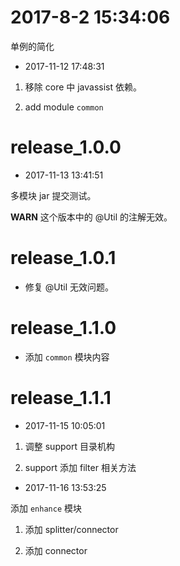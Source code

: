 # 2017-8-2 15:34:06

单例的简化


- 2017-11-12 17:48:31

1. 移除 core 中 javassist 依赖。

2. add module `common`


# release_1.0.0

- 2017-11-13 13:41:51

多模块 jar 提交测试。

**WARN** 这个版本中的 @Util 的注解无效。

# release_1.0.1

- 修复 @Util 无效问题。


# release_1.1.0

- 添加 `common` 模块内容


# release_1.1.1

- 2017-11-15 10:05:01

1. 调整 support 目录机构

2. support 添加 filter 相关方法

- 2017-11-16 13:53:25

添加 `enhance` 模块

1. 添加 splitter/connector

2. 添加 connector


